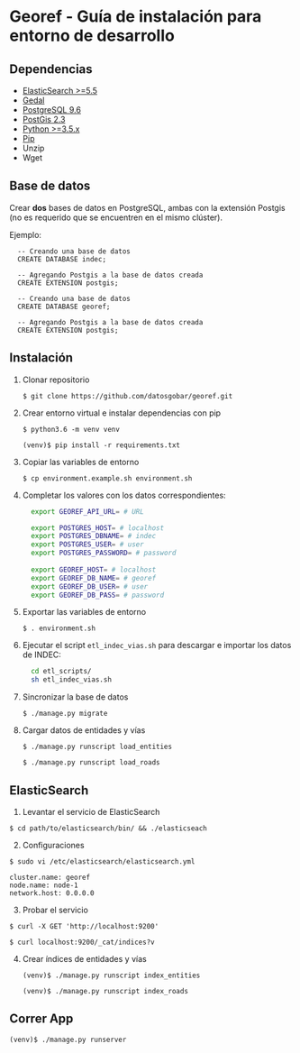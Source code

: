 # Georef - Guía de instalación para entorno de desarrollo

## Dependencias

- [ElasticSearch >=5.5](https://www.elastic.co/guide/en/elasticsearch/reference/current/_installation.html)
- [Gedal](http://www.gdal.org/index.html)
- [PostgreSQL 9.6](https://www.postgresql.org/download/)
- [PostGis 2.3](http://postgis.net/install/)
- [Python >=3.5.x](https://www.python.org/downloads/)
- [Pip](https://pip.pypa.io/en/stable/installing/)
- Unzip
- Wget

## Base de datos

Crear **dos** bases de datos en PostgreSQL, ambas con la extensión Postgis (no es requerido que se encuentren en el mismo clúster).

Ejemplo:

```plsql
  -- Creando una base de datos
  CREATE DATABASE indec;
  
  -- Agregando Postgis a la base de datos creada
  CREATE EXTENSION postgis;
```

```plsql
  -- Creando una base de datos
  CREATE DATABASE georef;
  
  -- Agregando Postgis a la base de datos creada
  CREATE EXTENSION postgis;
```

## Instalación

1. Clonar repositorio

    `$ git clone https://github.com/datosgobar/georef.git`

2. Crear entorno virtual e instalar dependencias con pip

    `$ python3.6 -m venv venv`
    
    `(venv)$ pip install -r requirements.txt`

3. Copiar las variables de entorno

    `$ cp environment.example.sh environment.sh`

4. Completar los valores con los datos correspondientes:

    ```bash
      export GEOREF_API_URL= # URL

      export POSTGRES_HOST= # localhost
      export POSTGRES_DBNAME= # indec
      export POSTGRES_USER= # user
      export POSTGRES_PASSWORD= # password
      
      export GEOREF_HOST= # localhost
      export GEOREF_DB_NAME= # georef
      export GEOREF_DB_USER= # user
      export GEOREF_DB_PASS= # password
    ```
5. Exportar las variables de entorno

    `$ . environment.sh`

6. Ejecutar el script `etl_indec_vias.sh` para descargar e importar los datos de INDEC:

    ```bash
      cd etl_scripts/
      sh etl_indec_vias.sh
    ```

7. Sincronizar la base de datos

    `$ ./manage.py migrate`

8. Cargar datos de entidades y vías

    `$ ./manage.py runscript load_entities`

    `$ ./manage.py runscript load_roads`


## ElasticSearch

1. Levantar el servicio de ElasticSearch

  `$ cd path/to/elasticsearch/bin/ && ./elasticseach`
  
2. Configuraciones

  `$ sudo vi /etc/elasticsearch/elasticsearch.yml`

  ```
  cluster.name: georef
  node.name: node-1
  network.host: 0.0.0.0
  ```
  
3. Probar el servicio

  `$ curl -X GET 'http://localhost:9200'`

  `$ curl localhost:9200/_cat/indices?v`
  
4. Crear índices de entidades y vías
    
   `(venv)$ ./manage.py runscript index_entities`
    
   `(venv)$ ./manage.py runscript index_roads`

## Correr App

   `(venv)$ ./manage.py runserver`
